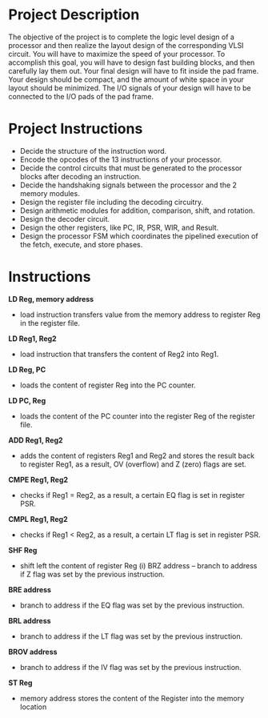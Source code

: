 # Project Description

The objective of the project is to complete the logic level design of a processor and then realize the layout design of the corresponding VLSI circuit. You will have to maximize the speed of your processor. 
To accomplish this goal, you will have to design fast building blocks, and then carefully lay them out. Your final design will have to fit inside the pad frame. Your design should be compact, and the amount of white space in your layout should be minimized. The I/O signals of your design will have to be connected to the I/O pads of the pad frame. 

# Project Instructions

- Decide the structure of the instruction word.
- Encode the opcodes of the 13 instructions of your processor. 
- Decide the control circuits that must be generated to the processor blocks after decoding an instruction. 
- Decide the handshaking signals between the processor and the 2 memory modules. 
- Design the register file including the decoding circuitry. 
- Design arithmetic modules for addition, comparison, shift, and rotation. 
- Design the decoder circuit. 
- Design the other registers, like PC, IR, PSR, WIR, and Result. 
- Design the processor FSM which coordinates the pipelined execution of the fetch, execute, and store phases.

# Instructions

**LD Reg, memory address**
- load instruction transfers value from the memory address to register Reg in the register file. 

**LD Reg1, Reg2**
- load instruction that transfers the content of Reg2 into Reg1. 

**LD Reg, PC**
- loads the content of register Reg into the PC counter.

**LD PC, Reg**
- loads the content of the PC counter into the register Reg of the register file.

**ADD Reg1, Reg2**
- adds the content of registers Reg1 and Reg2 and stores the result back to register Reg1, as a result, OV (overflow) and Z (zero) flags are set. 

**CMPE Reg1, Reg2**
- checks if Reg1 = Reg2, as a result, a certain EQ flag is set in register PSR. 

**CMPL Reg1, Reg2**
- checks if Reg1 < Reg2, as a result, a certain LT flag is set in register PSR. 

**SHF Reg**
- shift left the content of register Reg (i) BRZ address – branch to address if Z flag was set by the previous instruction. 

**BRE address**
- branch to address if the EQ flag was set by the previous instruction. 

**BRL address**
- branch to address if the LT flag was set by the previous instruction. 

**BROV address**
- branch to address if the IV flag was set by the previous instruction. 

**ST Reg**
- memory address stores the content of the Register into the memory location
